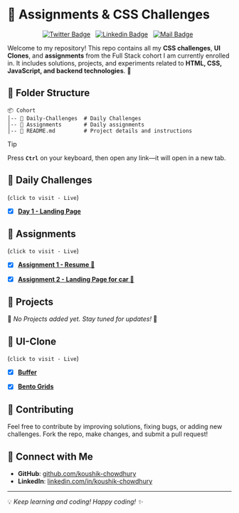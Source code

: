 # 📌  Assignments & CSS Challenges

<!-- Social Media Links -->
<div align= center>

[![Twitter Badge](https://img.shields.io/badge/-@csakoushik-1ca0f1?style=social&labelColor=red&logo=x&logoColor=black&link=https://twitter.com/csakoushik)](https://twitter.com/csakoushik)&nbsp;&nbsp;
[![Linkedin Badge](https://img.shields.io/badge/@koushik-chowdhury-0e76a8)](https://www.linkedin.com/in/koushik-chowdhury/)&nbsp;&nbsp;
[![Mail Badge](https://img.shields.io/badge/-csakoushik@gmail.com-c0392b?style=flat&labelColor=c0392b&logo=gmail&logoColor=pink)](mailto:csakoushik@gmail.com)&nbsp;&nbsp;

</div>



Welcome to my repository! This repo contains all my **CSS challenges**, **UI Clones**, and **assignments** from the Full Stack cohort I am currently enrolled in. It includes solutions, projects, and experiments related to **HTML, CSS, JavaScript, and backend technologies**. 🚀

## 📂 Folder Structure

```
📦 Cohort
│-- 📁 Daily-Challenges  # Daily Challenges
│-- 📁 Assignments       # Daily assignments
│-- 📄 README.md         # Project details and instructions
```
> [!TIP]
> Press **`Ctrl`** on your keyboard, then open any link—it will open in a new tab.

## 🎨 Daily Challenges
(`click to visit - Live`) 

- [x] [**Day 1 - Landing Page**](https://koushik-chowdhury.github.io/cohort-2/daily-challenges/day-01/)


## 🎯 Assignments

(`click to visit - Live`)

- [x] [**Assignment 1 - Resume 📝**](https://koushik-chowdhury.github.io/cohort-2/assignments/01/)

- [x] [**Assignment 2 - Landing Page for car 🚗**](https://koushik-chowdhury.github.io/cohort-2/assignments/02/)



## 📝 Projects

🚨 _No Projects added yet. Stay tuned for updates!_ 🚨

## 🧬 UI-Clone
(`click to visit - Live`)

- [x] [**Buffer**](https://koushik-chowdhury.github.io/Cohort/UI%20Clone/buffer/)
- [x] [**Bento Grids**](https://koushik-chowdhury.github.io/Cohort/UI%20Clone/Bento-Grids/)




## 📢 Contributing

Feel free to contribute by improving solutions, fixing bugs, or adding new challenges. Fork the repo, make changes, and submit a pull request!

## 📌 Connect with Me

- **GitHub**: [github.com/koushik-chowdhury](https://github.com/koushik-chowdhury)
- **LinkedIn**: [linkedin.com/in/koushik-chowdhury](https://linkedin.com/in/koushik-chowdhury)

---

💡 _Keep learning and coding! Happy coding! ✨_
